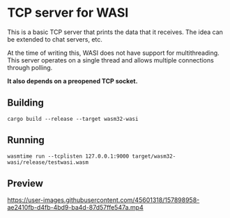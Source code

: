 # TCP server for WASI

This is a basic TCP server that prints the data that it receives. The idea can be extended to chat servers, etc.

At the time of writing this, WASI does not have support for multithreading. This server operates on a single thread and allows multiple connections through polling.

**It also depends on a preopened TCP socket.**

## Building

```
cargo build --release --target wasm32-wasi
```

## Running

```
wasmtime run --tcplisten 127.0.0.1:9000 target/wasm32-wasi/release/testwasi.wasm
```

## Preview

https://user-images.githubusercontent.com/45601318/157898958-ae2410fb-d4fb-4bd9-ba4d-87d57ffe547a.mp4

